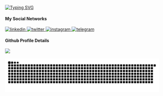 [![Typing SVG](https://readme-typing-svg.demolab.com?font=Joti+One&size=40&pause=1000&color=6CC644&vCenter=true&width=590&lines=I'm+Reza+Effati+Moghaddam;Web+Developer;Experienced+UI%2FUX+Designer;4%2B+years+of+coding+experience;Always+learning+a+new+things)](https://git.io/typing-svg)

#### My Social Networks

<a href="https://www.linkedin.com/in/effati78" target="_blank">
<img src="https://user-images.githubusercontent.com/56348113/202894111-e6dda54b-8937-47ac-93f6-770617cda70c.svg" alt="linkedin" width="70">
</a>

<a href="https://twitter.com/effati78" target="_blank">
<img src="https://user-images.githubusercontent.com/56348113/202894121-0acdc7d4-8b42-4bc4-ae27-ae41ab93c32a.svg" alt="twitter" width="70">
</a>

<a href="https://www.instagram.com/effati78/" target="_blank">
<img src="https://user-images.githubusercontent.com/56348113/202894124-1ad37b41-e42a-4bef-afbf-cdfb872165e9.svg" alt="instagram" width="70">
</a>

<a href="https://t.me/effati78" target="_blank">
<img src="https://user-images.githubusercontent.com/56348113/202894127-727e0f44-c95c-46af-b1bd-63bb850de110.svg" alt="telegram" width="70">
</a>

#### Github Profile Details

<p align="left">
<img height="160em" src="https://github-profile-summary-cards.vercel.app/api/cards/profile-details?username=effati78&theme=github_dark"/>
</p>

<div align="center">

![snake gif](https://github.com/effati78/effati78/blob/output/github-contribution-grid-snake.svg#gh-dark-mode-only)

</div>
